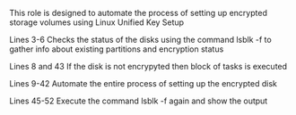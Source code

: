 This role is designed to automate the process of setting up encrypted storage volumes using Linux Unified Key Setup

Lines 3-6 Checks the status of the disks using the command lsblk -f to gather info about existing partitions and encryption status

Lines 8 and 43  If the disk is not encrypyted then block of tasks is executed

Lines 9-42 Automate the entire process of setting up the encrypted disk 

Lines 45-52 Execute the command lsblk -f again and show the output